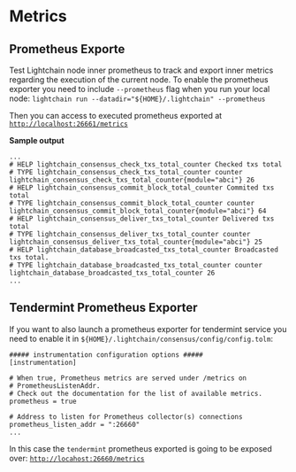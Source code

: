 # Metrics 
## Prometheus Exporte
Test
Lightchain node inner prometheus to track and export inner metrics
regarding the execution of the current node. To enable the prometheus exporter
you need to include `--prometheus` flag when you run your local node:
``
lightchain run --datadir="${HOME}/.lightchain" --prometheus
``

Then you can access to executed prometheus exported at 
[`http://localhost:26661/metrics`](http://localhost:26661/metrics)

**Sample output**
```
...
# HELP lightchain_consensus_check_txs_total_counter Checked txs total
# TYPE lightchain_consensus_check_txs_total_counter counter
lightchain_consensus_check_txs_total_counter{module="abci"} 26
# HELP lightchain_consensus_commit_block_total_counter Commited txs total
# TYPE lightchain_consensus_commit_block_total_counter counter
lightchain_consensus_commit_block_total_counter{module="abci"} 64
# HELP lightchain_consensus_deliver_txs_total_counter Delivered txs total
# TYPE lightchain_consensus_deliver_txs_total_counter counter
lightchain_consensus_deliver_txs_total_counter{module="abci"} 25
# HELP lightchain_database_broadcasted_txs_total_counter Broadcasted txs total.
# TYPE lightchain_database_broadcasted_txs_total_counter counter
lightchain_database_broadcasted_txs_total_counter 26
...
```

## Tendermint Prometheus Exporter
If you want to also launch a prometheus exporter for tendermint service
you need to enable it in `${HOME}/.lightchain/consensus/config/config.tolm`:
```
##### instrumentation configuration options #####
[instrumentation]

# When true, Prometheus metrics are served under /metrics on
# PrometheusListenAddr.
# Check out the documentation for the list of available metrics.
prometheus = true

# Address to listen for Prometheus collector(s) connections
prometheus_listen_addr = ":26660"
...
```
In this case the `tendermint` prometheus exported is going to be exposed over:
[`http://locahost:26660/metrics`](http://locahost:26660/metrics)
